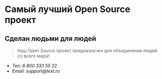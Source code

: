 # Самый лучший Open Source проект

## Сделан людьми для людей

> Наш Open Source проект предназначен для объединения людей со всего мира!

* _Тел: 8 800 333 55 22_
* _Email: support@test.ru_

